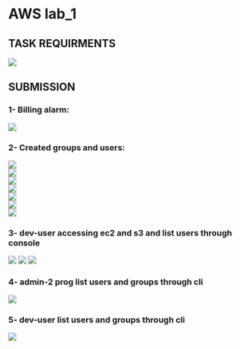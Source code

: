 # **AWS lab_1**
## **TASK REQUIRMENTS**
![](https://github.com/abdulrahman102/Sprints_tasks/blob/master/aws/aws_lab_1/TASK.png)

## **SUBMISSION**
### **1- Billing alarm:**
![](https://github.com/abdulrahman102/Sprints_tasks/blob/master/aws/aws_lab_1/screenshots/1.png)  

### **2- Created groups and users:**
![](https://github.com/abdulrahman102/Sprints_tasks/blob/master/aws/aws_lab_1/screenshots/2.png)  
![](https://github.com/abdulrahman102/Sprints_tasks/blob/master/aws/aws_lab_1/screenshots/3.png)  
![](https://github.com/abdulrahman102/Sprints_tasks/blob/master/aws/aws_lab_1/screenshots/4.png)  
![](https://github.com/abdulrahman102/Sprints_tasks/blob/master/aws/aws_lab_1/screenshots/5.png)  
![](https://github.com/abdulrahman102/Sprints_tasks/blob/master/aws/aws_lab_1/screenshots/6.png)  
![](https://github.com/abdulrahman102/Sprints_tasks/blob/master/aws/aws_lab_1/screenshots/7.png)  
![](https://github.com/abdulrahman102/Sprints_tasks/blob/master/aws/aws_lab_1/screenshots/8.png)  

### **3- dev-user accessing ec2 and s3 and list users through console**
![](https://github.com/abdulrahman102/Sprints_tasks/blob/master/aws/aws_lab_1/screenshots/9.png)
![](https://github.com/abdulrahman102/Sprints_tasks/blob/master/aws/aws_lab_1/screenshots/10.png)
![](https://github.com/abdulrahman102/Sprints_tasks/blob/master/aws/aws_lab_1/screenshots/11.png)

### **4- admin-2 prog list users and groups through cli**
![](https://github.com/abdulrahman102/Sprints_tasks/blob/master/aws/aws_lab_1/screenshots/12.png)  

### **5- dev-user list users and groups through cli**
![](https://github.com/abdulrahman102/Sprints_tasks/blob/master/aws/aws_lab_1/screenshots/13.png)